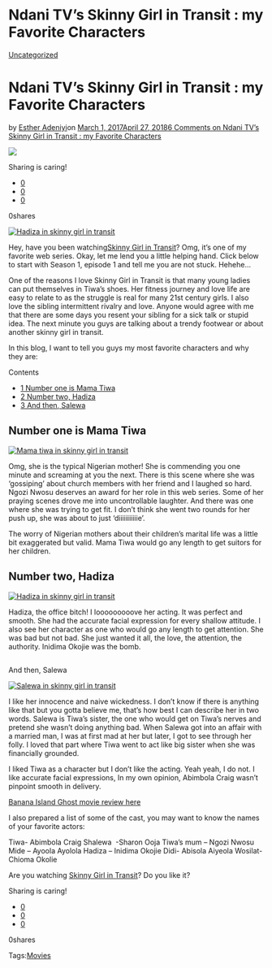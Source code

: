 # Ndani TV’s Skinny Girl in Transit : my Favorite Characters

[Uncategorized](https://estheradeniyi.com/category/uncategorized/)
# Ndani TV&#x2019;s Skinny Girl in Transit : my Favorite Characters

by [Esther Adeniyi](https://estheradeniyi.com/author/esther-adeniyi/)on [March 1, 2017April 27, 2018](https://estheradeniyi.com/ndanis-tv-skinny-girl-in-transit-my/)[6 Comments on Ndani TV&#x2019;s Skinny Girl in Transit : my Favorite Characters](https://estheradeniyi.com/ndanis-tv-skinny-girl-in-transit-my/#comments)

![](images/Hadizainskinnygirlintransit.jpg)

Sharing is caring!

- [0](https://www.facebook.com/sharer/sharer.php?u=https%3A%2F%2Festheradeniyi.com%2Fndanis-tv-skinny-girl-in-transit-my%2F&amp;t=Ndani%20TV%27s%20Skinny%20Girl%20in%20Transit%20%3A%20my%20Favorite%20Characters)
- [0](https://twitter.com/intent/tweet?text=Ndani%20TV%27s%20Skinny%20Girl%20in%20Transit%20%3A%20my%20Favorite%20Characters&amp;url=https%3A%2F%2Festheradeniyi.com%2Fndanis-tv-skinny-girl-in-transit-my%2F)
- [0](#)

0shares

[![Hadiza in skinny girl in transit](images/Hadizainskinnygirlintransit.jpg)](images/Hadizainskinnygirlintransit.jpg)

 Hey, have you been watching[Skinny Girl in Transit](https://www.youtube.com/channel/UCx2qMIoQIchX9o5x38hf1Bw)? Omg, it&#x2019;s one of my favorite web series. Okay, let me lend you a little helping hand. Click below to start with Season 1, episode 1 and tell me you are not stuck. Hehehe&#x2026;

 One of the reasons I love Skinny Girl in Transit is that many young ladies can put themselves in Tiwa&#x2019;s shoes. Her fitness journey and love life are easy to relate to as the struggle is real for many 21st century girls. I also love the sibling intermittent rivalry and love. Anyone would agree with me that there are some days you resent your sibling for a sick talk or stupid idea. The next minute you guys are talking about a trendy footwear or about another skinny girl in transit.

In this blog, I want to tell you guys my most favorite characters and why they are:

Contents

- [1 Number one is Mama Tiwa](#Number_one_is_Mama_Tiwa)
- [2 Number two, Hadiza](#Number_two_Hadiza)
- [3 And then, Salewa](#And_then_Salewa)

##  Number one is Mama Tiwa

[![Mama tiwa in skinny girl in transit](images/mamatiwainskinnygirlintransit.jpg)](images/mamatiwainskinnygirlintransit.jpg)

 Omg, she is the typical Nigerian mother! She is commending you one minute and screaming at you the next. There is this scene where she was &#x2018;gossiping&#x2019; about church members with her friend and I laughed so hard. Ngozi Nwosu deserves an award for her role in this web series. Some of her praying scenes drove me into uncontrollable laughter. And there was one where she was trying to get fit. I don&#x2019;t think she went two rounds for her push up, she was about to just &#x2018;diiiiiiiiiiie&#x2019;.

The worry of Nigerian mothers about their children&#x2019;s marital life was a little bit exaggerated but valid. Mama Tiwa would go any length to get suitors for her children.

##  Number two, Hadiza

[![Hadiza in skinny girl in transit](images/Hadizainskinnygirlintransit-1.jpg)](images/Hadizainskinnygirlintransit-1.jpg)

 Hadiza, the office bitch! I looooooooove her acting. It was perfect and smooth. She had the accurate facial expression for every shallow attitude. I also see her character as one who would go any length to get attention. She was bad but not bad. She just wanted it all, the love, the attention, the authority. Inidima Okojie was the bomb.

## 
And then, Salewa

[![Salewa in skinny girl in transit](images/salewainskinnygirlintransit.jpg)](images/salewainskinnygirlintransit.jpg)

 I like her innocence and naive wickedness. I don&#x2019;t know if there is anything like that but you gotta believe me, that&#x2019;s how best I can describe her in two words. Salewa is Tiwa&#x2019;s sister, the one who would get on Tiwa&#x2019;s nerves and pretend she wasn&#x2019;t doing anything bad. When Salewa got into an affair with a married man, I was at first mad at her but later, I got to see through her folly. I loved that part where Tiwa went to act like big sister when she was financially grounded.

I liked Tiwa as a character but I don&#x2019;t like the acting. Yeah yeah, I do not. I like accurate facial expressions, In my own opinion, Abimbola Craig wasn&#x2019;t pinpoint smooth in delivery.

[Banana Island Ghost movie review here](https://www.estheradeniyi.com/banana-island-ghost-movie-review-by)

I also prepared a list of some of the cast, you may want to know the names of your favorite actors:

Tiwa- Abimbola Craig
 Shalewa &#xA0;-Sharon Ooja
 Tiwa&#x2019;s mum &#x2013; Ngozi Nwosu
 Mide &#x2013; Ayoola Ayolola
 Hadiza &#x2013; Inidima Okojie
 Didi- Abisola Aiyeola
 Wosilat- Chioma Okolie

Are you watching [Skinny Girl in Transit](https://en.wikipedia.org/wiki/Skinny_Girl_in_Transit)? Do you like it?

Sharing is caring!

- [0](https://www.facebook.com/sharer/sharer.php?u=https%3A%2F%2Festheradeniyi.com%2Fndanis-tv-skinny-girl-in-transit-my%2F&amp;t=Ndani%20TV%27s%20Skinny%20Girl%20in%20Transit%20%3A%20my%20Favorite%20Characters)
- [0](https://twitter.com/intent/tweet?text=Ndani%20TV%27s%20Skinny%20Girl%20in%20Transit%20%3A%20my%20Favorite%20Characters&amp;url=https%3A%2F%2Festheradeniyi.com%2Fndanis-tv-skinny-girl-in-transit-my%2F)
- [0](#)

0shares

Tags:[Movies](https://estheradeniyi.com/tag/movies/)